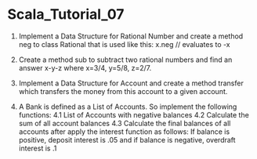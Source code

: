 # Scala_Tutorial_07

1. Implement a Data Structure for Rational Number and create a method neg to class Rational that is used like this: x.neg // evaluates to -x

2. Create a method sub to subtract two rational numbers and find an answer x-y-z where x=3/4, y=5/8, z=2/7.

3. Implement a Data Structure for Account and create a method transfer which transfers the money from this account to a given account.

4. A Bank is defined as a List of Accounts. So implement the following functions:
	4.1 List of Accounts with negative balances
  	4.2 Calculate the sum of all account balances
  	4.3 Calculate the final balances of all accounts after apply the interest function as follows:
    	If balance is positive, deposit interest is .05 and if balance is negative, overdraft interest is .1
